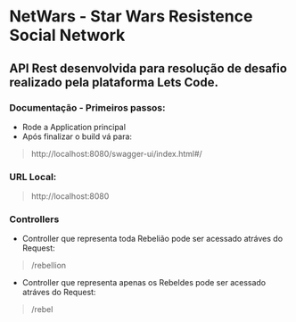 # NetWars - Star Wars Resistence Social Network

## API Rest desenvolvida para resolução de desafio realizado pela plataforma Lets Code.

### Documentação - Primeiros passos:
- Rode a Application principal
- Após finalizar o build vá para:
> http://localhost:8080/swagger-ui/index.html#/ 

### URL Local:
> http://localhost:8080

### Controllers
- Controller que representa toda Rebelião pode ser acessado atráves do Request: 
> /rebellion

- Controller que representa apenas os Rebeldes pode ser acessado atráves do Request:
> /rebel
